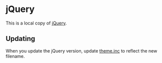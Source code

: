 # jQuery

This is a local copy of [jQuery](http://jquery.com/).

## Updating

When you update the jQuery version, update [theme.inc](../../theme.inc)
to reflect the new filename.
